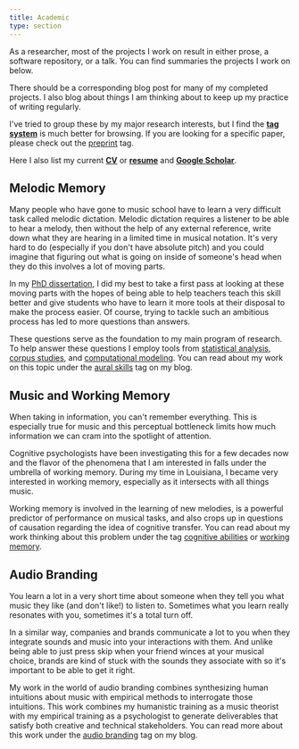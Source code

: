 ```yaml
---
title: Academic  
type: section
---
```


As a researcher, most of the projects I work on result in either prose, a software repository, or a talk. 
You can find summaries the projects I work on below. 

There should be a corresponding blog post for many of my completed projects.
I also blog about things I am thinking about to keep up my practice of writing regularly. 

I've tried to group these by my major research interests, but I find the **[tag system](https://davidjohnbaker.rbind.io/tags/)** is much better for browsing. 
If you are looking for a specific paper, please check out the [preprint](https://davidjohnbaker.rbind.io/tags/preprint/) tag.

Here I also list my current **[CV](https://davidjohnbaker.rbind.io/academic/baker_cv_20210616.pdf)** or **[resume](https://davidjohnbaker.rbind.io/academic/baker_resume_20210616.pdf)** and **[Google Scholar](https://scholar.google.com/citations?user=tigU2AkAAAAJ&hl=en)**.

## Melodic Memory   

Many people who have gone to music school have to learn a very difficult task called melodic dictation.
Melodic dictation requires a listener to be able to hear a melody, then without the help of any external reference, write down what they are hearing in a limited time in musical notation.
It's very hard to do (especially if you don't have absolute pitch) and you could imagine that figuring out what is going on inside of someone's head when they do this involves a lot of moving parts.

In my [PhD dissertation](https://digitalcommons.lsu.edu/gradschool_dissertations/4960/), I did my best to take a first pass at looking at these moving parts with the hopes of being able to help teachers teach this skill better and give students who have to learn it more tools at their disposal to make the process easier. 
Of course, trying to tackle such an ambitious process has led to more questions than answers.

These questions serve as the foundation to my main program of research.
To help answer these questions I employ tools from [statistical analysis](https://davidjohnbaker.rbind.io/tags/preprint/), [corpus studies](https://davidjohnbaker.rbind.io/tags/preprint/), and [computational modeling](https://davidjohnbaker.rbind.io/tags/preprint/).
You can read about my work on this topic under the [aural skills](https://davidjohnbaker.rbind.io/tags/preprint/) tag on my blog.
 
## Music and Working Memory 

When taking in information, you can't remember everything.
This is especially true for music and this perceptual bottleneck limits how much information we can cram into the spotlight of attention.

Cognitive psychologists have been investigating this for a few decades now and the flavor of the phenomena that I am interested in falls under the umbrella of working memory.
During my time in Louisiana, I became very interested in working memory, especially as it intersects with all things music.

Working memory is involved in the learning of new melodies, is a powerful predictor of performance on musical tasks, and also crops up in questions of causation regarding the idea of cognitive transfer.
You can read about my work thinking about this problem under the tag [cognitive abilities](https://davidjohnbaker.rbind.io/tags/preprint/) or [working memory](https://davidjohnbaker.rbind.io/tags/preprint/).

## Audio Branding 

You learn a lot in a very short time about someone when they tell you what music they like (and don't like!) to listen to.
Sometimes what you learn really resonates with you, sometimes it's a total turn off.

In a similar way, companies and brands communicate a lot to you when they integrate sounds and music into your interactions with them.
And unlike being able to just press skip when your friend winces at your musical choice, brands are kind of stuck with the sounds they associate with so it's important to be able to get it right.

My work in the world of audio branding combines synthesizing human intuitions about music with empirical methods to interrogate those intuitions.
This work combines my humanistic training as a music theorist with my empirical training as a psychologist to generate deliverables that satisfy both creative and technical stakeholders.
You can read more about this work under the [audio branding](https://davidjohnbaker.rbind.io/tags/preprint/) tag on my blog. 

